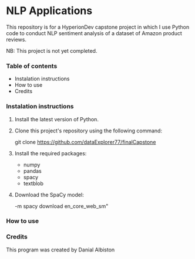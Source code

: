 # NLP Applications

This repository is for a HyperionDev capstone project in which I use Python code to 
conduct NLP sentiment analysis of a dataset of Amazon product reviews.

NB: This project is not yet completed.


### Table of contents

- Instalation instructions
- How to use
- Credits


### Instalation instructions

1. Install the latest version of Python.

2. Clone this project's repository using the following command:
   
   git clone https://github.com/dataExplorer77/finalCapstone

4. Install the required packages:
   - numpy
   - pandas
   - spacy
   - textblob

5. Download the SpaCy model:
   
   -m spacy download en_core_web_sm"


### How to use



### Credits

This program was created by Danial Albiston
